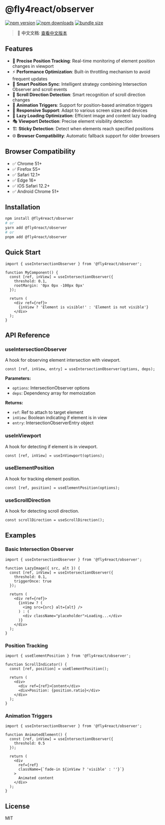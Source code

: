 # @fly4react/observer

[![npm version](https://img.shields.io/npm/v/@fly4react/observer.svg)](https://www.npmjs.com/package/@fly4react/observer)
[![npm downloads](https://img.shields.io/npm/dm/@fly4react/observer.svg)](https://www.npmjs.com/package/@fly4react/observer)
[![bundle size](https://img.shields.io/bundlephobia/min/@fly4react/observer.svg)](https://bundlephobia.com/result?p=@fly4react/observer)

> 📖 **中文文档**: [查看中文版本](README.zh.md)

## Features

- 🎯 **Precise Position Tracking**: Real-time monitoring of element position changes in viewport
- ⚡ **Performance Optimization**: Built-in throttling mechanism to avoid frequent updates
- 🧠 **Smart Position Sync**: Intelligent strategy combining Intersection Observer and scroll events
- 🔄 **Scroll Direction Detection**: Smart recognition of scroll direction changes
- 🎨 **Animation Triggers**: Support for position-based animation triggers
- 📱 **Responsive Support**: Adapt to various screen sizes and devices
- 🚀 **Lazy Loading Optimization**: Efficient image and content lazy loading
- 🎭 **Viewport Detection**: Precise element visibility detection
- 🏗️ **Sticky Detection**: Detect when elements reach specified positions
- 🌐 **Browser Compatibility**: Automatic fallback support for older browsers

## Browser Compatibility

- ✅ Chrome 51+
- ✅ Firefox 55+
- ✅ Safari 12.1+
- ✅ Edge 16+
- ✅ iOS Safari 12.2+
- ✅ Android Chrome 51+

## Installation

```bash
npm install @fly4react/observer
# or
yarn add @fly4react/observer
# or
pnpm add @fly4react/observer
```

## Quick Start

```tsx
import { useIntersectionObserver } from '@fly4react/observer';

function MyComponent() {
  const [ref, inView] = useIntersectionObserver({
    threshold: 0.1,
    rootMargin: '0px 0px -100px 0px'
  });

  return (
    <div ref={ref}>
      {inView ? 'Element is visible!' : 'Element is not visible'}
    </div>
  );
}
```

## API Reference

### useIntersectionObserver

A hook for observing element intersection with viewport.

```tsx
const [ref, inView, entry] = useIntersectionObserver(options, deps);
```

**Parameters:**
- `options`: IntersectionObserver options
- `deps`: Dependency array for memoization

**Returns:**
- `ref`: Ref to attach to target element
- `inView`: Boolean indicating if element is in view
- `entry`: IntersectionObserverEntry object

### useInViewport

A hook for detecting if element is in viewport.

```tsx
const [ref, inView] = useInViewport(options);
```

### useElementPosition

A hook for tracking element position.

```tsx
const [ref, position] = useElementPosition(options);
```

### useScrollDirection

A hook for detecting scroll direction.

```tsx
const scrollDirection = useScrollDirection();
```

## Examples

### Basic Intersection Observer

```tsx
import { useIntersectionObserver } from '@fly4react/observer';

function LazyImage({ src, alt }) {
  const [ref, inView] = useIntersectionObserver({
    threshold: 0.1,
    triggerOnce: true
  });

  return (
    <div ref={ref}>
      {inView ? (
        <img src={src} alt={alt} />
      ) : (
        <div className="placeholder">Loading...</div>
      )}
    </div>
  );
}
```

### Position Tracking

```tsx
import { useElementPosition } from '@fly4react/observer';

function ScrollIndicator() {
  const [ref, position] = useElementPosition();

  return (
    <div>
      <div ref={ref}>Content</div>
      <div>Position: {position.ratio}</div>
    </div>
  );
}
```

### Animation Triggers

```tsx
import { useIntersectionObserver } from '@fly4react/observer';

function AnimatedElement() {
  const [ref, inView] = useIntersectionObserver({
    threshold: 0.5
  });

  return (
    <div 
      ref={ref}
      className={`fade-in ${inView ? 'visible' : ''}`}
    >
      Animated content
    </div>
  );
}
```

## License

MIT
